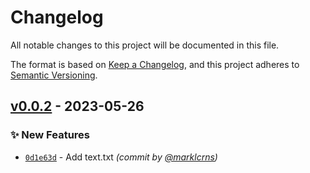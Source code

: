 # Changelog
All notable changes to this project will be documented in this file.

The format is based on [Keep a Changelog](https://keepachangelog.com/en/1.0.0/),
and this project adheres to [Semantic Versioning](https://semver.org/spec/v2.0.0.html).

## [v0.0.2] - 2023-05-26
### :sparkles: New Features
- [`0d1e63d`](https://github.com/cse110-sp23-group15/demo-repository/commit/0d1e63d7370761404bd200498a33f7290c1b5979) - Add text.txt *(commit by [@marklcrns](https://github.com/marklcrns))*


[v0.0.2]: https://github.com/cse110-sp23-group15/demo-repository/compare/v0.0.1...v0.0.2